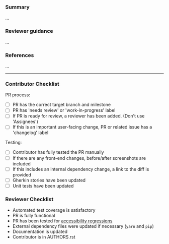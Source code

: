 <!--
 1. Following guidance below, replace …'s with your own words
 2. After saving the PR, tick of completed checklist items
 3. Skip checklist items that are not applicable or not necessary
 4. Delete instruction/comment blocks
-->

### Summary
<!--
 * description of the change
 * manual verification steps performed
 * screenshots if the PR affects the UI
-->

…

### Reviewer guidance
<!--
 * how can a reviewer test these changes?
 * are there any risky areas that deserve extra testing
-->

…

### References
<!--
 * references to related issues and PRs
 * links to mockups or specs for new features
 * links to the diffs for any dependency updates, e.g. in iceqube or the perseus plugin
-->

…

----

### Contributor Checklist


PR process:

- [ ] PR has the correct target branch and milestone
- [ ] PR has 'needs review' or 'work-in-progress' label
- [ ] If PR is ready for review, a reviewer has been added. (Don't use 'Assignees')
- [ ] If this is an important user-facing change, PR or related issue has a 'changelog' label

Testing:

- [ ] Contributor has fully tested the PR manually
- [ ] If there are any front-end changes, before/after screenshots are included
- [ ] If this includes an internal dependency change, a link to the diff is provided
- [ ] Gherkin stories have been updated
- [ ] Unit tests have been updated

### Reviewer Checklist

- Automated test coverage is satisfactory
- PR is fully functional
- PR has been tested for [accessibility regressions](http://kolibri-dev.readthedocs.io/en/develop/manual_testing.html#accessibility-a11y-testing)
- External dependency files were updated if necessary (`yarn` and `pip`)
- Documentation is updated
- Contributor is in AUTHORS.rst
